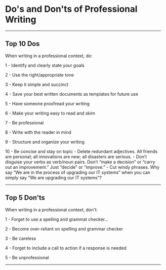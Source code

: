 # Do's and Don'ts of Professional Writing

---

## Top 10 Dos

When writing in a professional context, do:

1 - Identify and clearly state your goals

2 - Use the right/appropriate tone

3 - Keep it simple and succinct

4 - Save your best written documents as templates for future use

5 - Have someone proofread your writing

6 - Make your writing easy to read and skim

7 - Be professional

8 - Write with the reader in mind

9 - Structure and organize your writing

10 - Be concise and stay on topic
    - Delete redundant adjectives. All friends are personal; all innovations are new; all disasters are serious.
    - Don’t disguise your verbs as verb/noun pairs. Don’t “make a decision” or “carry out an improvement.” Just “decide” or “improve.”
    - Cut windy phrases. Why say “We are in the process of upgrading our IT systems” when you can simply say “We are upgrading our IT systems”?

---

## Top 5 Don'ts

When writing in a professional context, don't:

1 - Forget to use a spelling and grammat checker...

2 - Become over-reliant on spelling and grammar checker

3 - Be careless 

4 - Forget to include a call to action if a response is needed

5 - Be unprofessional

---
